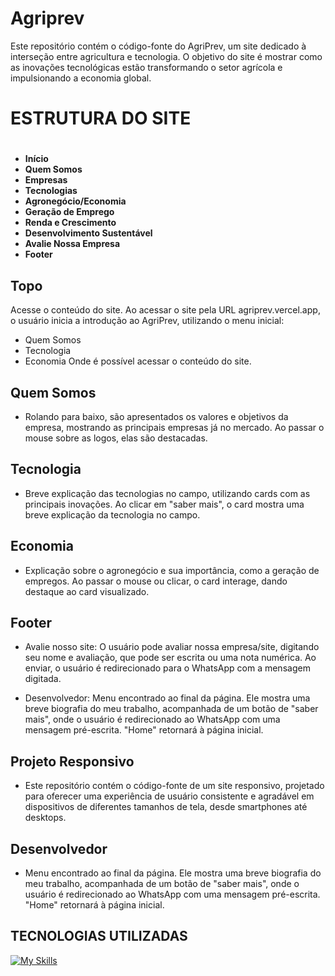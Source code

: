# Agriprev
Este repositório contém o código-fonte do AgriPrev, um site dedicado à interseção entre agricultura e tecnologia. O objetivo do site é mostrar como as inovações tecnológicas estão transformando o setor agrícola e impulsionando a economia global.

# ESTRUTURA DO SITE
#
- **Início**
- **Quem Somos**
- **Empresas**
- **Tecnologias**
- **Agronegócio/Economia**
- **Geração de Emprego**
- **Renda e Crescimento**
- **Desenvolvimento Sustentável**
- **Avalie Nossa Empresa**
- **Footer**

## Topo
Acesse o conteúdo do site. Ao acessar o site pela URL agriprev.vercel.app, o usuário inicia a introdução ao AgriPrev, utilizando o menu inicial:

- Quem Somos
- Tecnologia
- Economia
Onde é possível acessar o conteúdo do site.

## Quem Somos
- Rolando para baixo, são apresentados os valores e objetivos da empresa, mostrando as principais empresas já no mercado. Ao passar o mouse sobre as logos, elas são destacadas.

## Tecnologia
- Breve explicação das tecnologias no campo, utilizando cards com as principais inovações. Ao clicar em "saber mais", o card mostra uma breve explicação da tecnologia no campo.

## Economia
- Explicação sobre o agronegócio e sua importância, como a geração de empregos. Ao passar o mouse ou clicar, o card interage, dando destaque ao card visualizado.

## Footer
- Avalie nosso site: O usuário pode avaliar nossa empresa/site, digitando seu nome e avaliação, que pode ser escrita ou uma nota numérica. Ao enviar, o usuário é redirecionado para o WhatsApp com a mensagem digitada.

- Desenvolvedor: Menu encontrado ao final da página. Ele mostra uma breve biografia do meu trabalho, acompanhada de um botão de "saber mais", onde o usuário é redirecionado ao WhatsApp com uma mensagem pré-escrita. "Home" retornará à página inicial.

## Projeto Responsivo
- Este repositório contém o código-fonte de um site responsivo, projetado para oferecer uma experiência de usuário consistente e agradável em dispositivos de diferentes tamanhos de tela, desde smartphones até desktops.

## Desenvolvedor
- Menu encontrado ao final da página. Ele mostra uma breve biografia do meu trabalho, acompanhada de um botão de "saber mais", onde o usuário é redirecionado ao WhatsApp com uma mensagem pré-escrita. "Home" retornará à página inicial.

## TECNOLOGIAS UTILIZADAS
[![My Skills](https://skillicons.dev/icons?i=js,html,css)](https://skillicons.dev)
